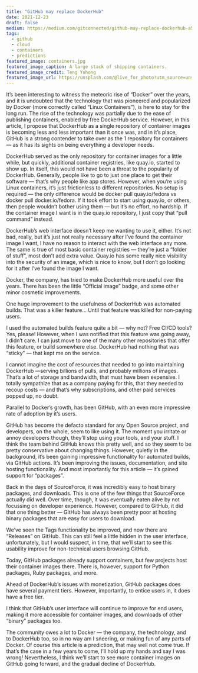 ```yaml
---
title: "GitHub may replace DockerHub"
date: 2021-12-23
draft: false
medium: https://medium.com/gitconnected/github-may-replace-dockerhub-a5da5e547f01
tags:
  - github
  - cloud
  - containers
  - predictions
featured_image: containers.jpg
featured_image_caption: A large stack of shipping containers.
featured_image_credit: Teng Yuhong
featured_image_url: https://unsplash.com/@live_for_photo?utm_source=unsplash&utm_medium=referral&utm_content=creditCopyText
---
```


It’s been interesting to witness the meteoric rise of “Docker” over the years, and it is undoubted that the technology that was pioneered and popularized by Docker (more correctly called “Linux Containers”), is here to stay for the long run. The rise of the technology was partially due to the ease of publishing containers, enabled by free DockerHub service. However, in this article, I propose that DockerHub as a single repository of container images is becoming less and less important than it once was, and in it’s place, GitHub is a strong contender to take over as the 1 repository for containers — as it has its sights on being everything a developer needs.

DockerHub served as the only repository for container images for a little while, but quickly, additional container registries, like quay.io, started to show up. In itself, this would not have been a threat to the popularity of DockerHub. Generally, people like to go to just one place to get their software — that’s why people like app stores. However, when you’re using Linux containers, it’s just frictionless to different repositories. No setup is required — the only difference would be docker pull quay.io/fedora vs docker pull docker.io/fedora. If it took effort to start using quay.io, or others, then people wouldn’t bother using them — but it’s no effort, no hardship. If the container image I want is in the quay.io repository, I just copy that “pull command” instead.

DockerHub’s web interface doesn’t keep me wanting to use it, either. It’s not bad, really, but it’s just not really necessary after I’ve found the container image I want, I have no reason to interact with the web interface any more. The same is true of most basic container registries — they’re just a “folder of stuff”, most don’t add extra value. Quay.io has some really nice visibility into the security of an image, which is nice to know, but I don’t go looking for it after I’ve found the image I want.

Docker, the company, has tried to make DockerHub more useful over the years. There has been the little “Official image” badge, and some other minor cosmetic improvements.

One huge improvement to the usefulness of DockerHub was automated builds. That was a killer feature… Until that feature was killed for non-paying users.

I used the automated builds feature quite a bit — why not? Free CI/CD tools? Yes, please! However, when I was notified that this feature was going away, I didn’t care. I can just move to one of the many other repositories that offer this feature, or build somewhere else. DockerHub had nothing that was “sticky” — that kept me on the service.

I cannot imagine the cost of resources that needed to go into maintaining DockerHub —serving billions of pulls, and probably millions of images. That’s a lot of storage and bandwidth, that must have been expensive. I totally sympathize that as a company paying for this, that they needed to recoup costs — and that’s why subscriptions, and other paid services popped up, no doubt.

Parallel to Docker’s growth, has been GitHub, with an even more impressive rate of adoption by it’s users.

GitHub has become the defacto standard for any Open Source project, and developers, on the whole, seem to like using it. The moment you irritate or annoy developers though, they’ll stop using your tools, and your stuff. I think the team behind GitHub knows this pretty well, and so they seem to be pretty conservative about changing things. However, quietly in the background, it’s been gaining impressive functionality for automated builds, via GitHub actions. It’s been improving the issues, documentation, and site hosting functionality. And most importantly for this article — it’s gained support for “packages”.

Back in the days of SourceForce, it was incredibly easy to host binary packages, and downloads. This is one of the few things that SourceForce actually did well. Over time, though, it was eventually eaten alive by not focussing on developer experience. However, compared to GitHub, it did that one thing better — GitHub has always been pretty poor at hosting binary packages that are easy for users to download.

We’ve seen the Tags functionality be improved, and now there are “Releases” on GitHub. This can still feel a little hidden in the user interface, unfortunately, but I would suspect, in time, that we’ll start to see this usability improve for non-technical users browsing GitHub.

Today, GitHub packages already support containers, but few projects host their container images there. There is, however, support for Python packages, Ruby packages, and more.

Ahead of DockerHub’s issues with monetization, GitHub packages does have several payment tiers. However, importantly, to entice users in, it does have a free tier.

I think that GitHub’s user interface will continue to improve for end users, making it more accessible for container images, and downloads of other “binary” packages too.

The community owes a lot to Docker — the company, the technology, and to DockerHub too, so in no way am I sneering, or making fun of any parts of Docker. Of course this article is a prediction, that may well not come true. If that’s the case in a few years to come, I’ll hold up my hands and say I was wrong! Nevertheless, I think we’ll start to see more container images on GitHub going forward, and the gradual decline of DockerHub.
